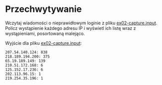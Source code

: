 # Przechwytywanie
Wczytaj wiadomości o nieprawidłowym loginie z pliku
[ex02-capture.input](https://github.com/slimakuj/perl/blob/legacy_2016/class04/exercises/ex02-capture.input).
Policz wystąpienie każdego adresu IP i wyświetl ich listę wraz z wystąpieniami,
posortowaną malejąco.

Wyjście dla pliku 
[ex02-capture.input](https://github.com/slimakuj/perl/blob/legacy_2016/class04/exercises/ex02-capture.input):
```
207.54.140.124: 838
218.189.194.200: 375
65.19.189.149: 139
210.51.172.168: 6
125.152.17.236: 6
202.113.96.15: 1
219.254.35.196: 1
```
